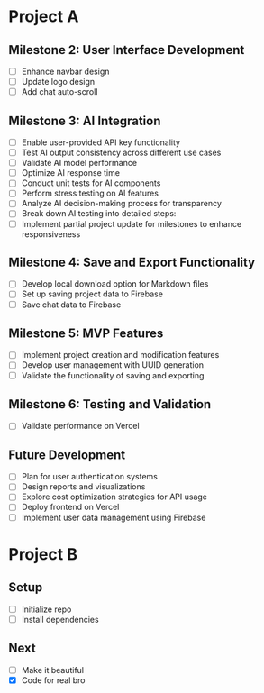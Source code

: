 # Project A

## Milestone 2: User Interface Development
- [ ] Enhance navbar design
- [ ] Update logo design
- [ ] Add chat auto-scroll

## Milestone 3: AI Integration
- [ ] Enable user-provided API key functionality
- [ ] Test AI output consistency across different use cases
- [ ] Validate AI model performance
- [ ] Optimize AI response time
- [ ] Conduct unit tests for AI components
- [ ] Perform stress testing on AI features
- [ ] Analyze AI decision-making process for transparency
- [ ] Break down AI testing into detailed steps:
- [ ] Implement partial project update for milestones to enhance responsiveness

## Milestone 4: Save and Export Functionality
- [ ] Develop local download option for Markdown files
- [ ] Set up saving project data to Firebase
- [ ] Save chat data to Firebase

## Milestone 5: MVP Features
- [ ] Implement project creation and modification features
- [ ] Develop user management with UUID generation
- [ ] Validate the functionality of saving and exporting

## Milestone 6: Testing and Validation
- [ ] Validate performance on Vercel

## Future Development
- [ ] Plan for user authentication systems
- [ ] Design reports and visualizations
- [ ] Explore cost optimization strategies for API usage
- [ ] Deploy frontend on Vercel
- [ ] Implement user data management using Firebase

# Project B

## Setup
- [ ] Initialize repo
- [ ] Install dependencies

## Next
- [ ] Make it beautiful
- [x] Code for real bro
